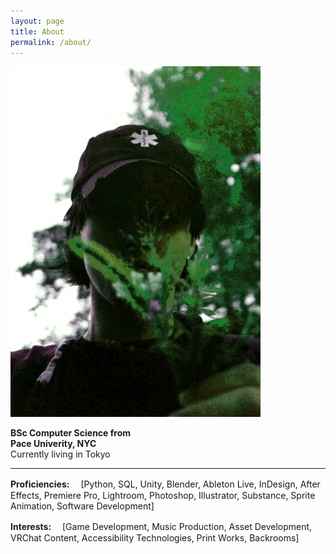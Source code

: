 ```yaml
---
layout: page
title: About
permalink: /about/
---
```


<!-- Google tag (gtag.js) -->
<script async src="https://www.googletagmanager.com/gtag/js?id=UA-154246167-1"></script>
<script>
  window.dataLayer = window.dataLayer || [];
  function gtag(){dataLayer.push(arguments);}
  gtag('js', new Date());

  gtag('config', 'UA-154246167-1');
</script>

<!-- <img src="https://i.imgur.com/uC3nHFT.jpg" width="400"> -->
<img src="/postAssets/aboutpics/1.jpg" width="400">

**BSc Computer Science from**\
**Pace Univerity, NYC**\
Currently living in Tokyo

<!-- **ニューヨークでペース大学のコンピュータ・サイエンス理学士四年生です。副専攻はデジタル・アートです。２０２１年５月に卒業します。日本で務めるとビザが必要です** -->

---

<!-- **currently enrolled:（今学期のコース)**
[Networks and the Internet,
Software Engineering,
Unreal Engine Development,
Film Photography,
Principles of Design]
-->

**Proficiencies:　<!--（技術）: -->**
[Python,
SQL,
Unity,
Blender,
Ableton Live,
InDesign,
After Effects,
Premiere Pro,
Lightroom,
Photoshop,
Illustrator,
Substance,
Sprite Animation,
Software Development]

**Interests:　<!--（興味）:-->**
[Game Development,
Music Production,
Asset Development,
VRChat Content,
Accessibility Technologies,
Print Works,
Backrooms]
